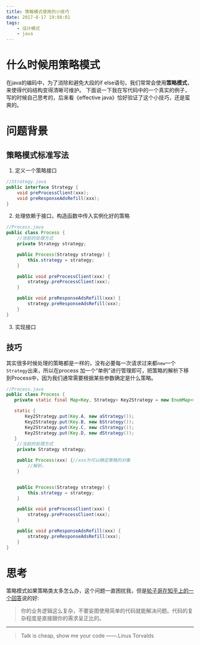 ```yaml
---
title: 策略模式使用的小技巧
date: 2017-8-17 19:08:01
tags: 
	- 设计模式
	- java
---
```


# 什么时候用策略模式
在java的编码中，为了消除和避免大段的if else语句，我们常常会使用**策略模式**，来使得代码结构变得清晰可维护。
下面说一下我在写代码中的一个真实的例子，写的时候自己思考的，后来看《effective java》恰好验证了这个小技巧，还是蛮爽的。
# 问题背景
## 策略模式标准写法
1. 定义一个策略接口
```java
//Strategy.java
public interface Strategy {
    void preProcessClient(xxx);
    void preResponseAdsRefill(xxx);
}
```
2. 处理依赖于接口，构造函数中传入实例化好的策略
```java
//Process.java
public class Process {
    //当前的处理方式
    private Strategy strategy;

    public Process(Strategy strategy) {
        this.strategy = strategy;
    }

    public void preProcessClient(xxx) {
        strategy.preProcessClient(xxx);
    }

    public void preResponseAdsRefill(xxx) {
        strategy.preResponseAdsRefill(xxx);
    }
}
```
3. 实现接口

## 技巧

其实很多时候处理的策略都是一样的，没有必要每一次请求过来都`new`一个`Strategy`出来，所以在process 加一个“单例”进行管理即可，把策略的解析下移到Process中，因为我们通常需要根据某些参数确定是什么策略。

```java
//Process.java
public class Process {
   private static final Map<Key, Strategy> Key2Strategy = new EnumMap<>(Key.class);

   static {
       Key2Strategy.put(Key.A, new aStrategy());
       Key2Strategy.put(Key.B, new bStrategy());
       Key2Strategy.put(Key.C, new cStrategy());
       Key2Strategy.put(Key.D, new dStrategy());
   }
    //当前的处理方式
    private Strategy strategy;

    public Process(xxx) {//xxx为可以确定策略的对象
        //解析，
    }


    public Process(Strategy strategy) {
        this.strategy = strategy;
    }

    public void preProcessClient(xxx) {
        strategy.preProcessClient(xxx);
    }

    public void preResponseAdsRefill(xxx) {
        strategy.preResponseAdsRefill(xxx);
    }
}
```
# 思考
策略模式如果策略类太多怎么办，这个问题一直困扰我，但是[轮子哥在知乎上的一个回答](https://www.zhihu.com/question/28724321)说的好:
> 你的业务逻辑这么复杂，不要妄图使用简单的代码就能解决问题。代码的复杂程度是直接跟你的需求呈正比的。

------

> Talk is cheap, show me your code            ——.Linus Torvalds